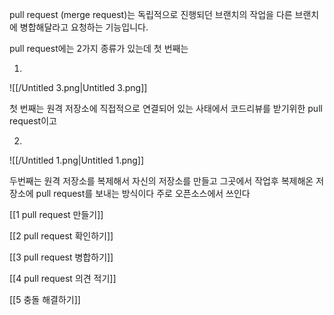   

pull request (merge request)는 독립적으로 진행되던 브랜치의 작업을 다른 브랜치에 병합해달라고 요청하는 기능입니다.

pull request에는 2가지 종류가 있는데 첫 번째는

1.

![[/Untitled 3.png|Untitled 3.png]]

첫 번째는 원격 저장소에 직접적으로 연결되어 있는 사태에서 코드리뷰를 받기위한 pull request이고

2.

![[/Untitled 1.png|Untitled 1.png]]

두번째는 원격 저장소를 복제해서 자신의 저장소를 만들고 그곳에서 작업후 복제해온 저장소에 pull request를 보내는 방식이다 주로 오픈소스에서 쓰인다

[[1 pull request 만들기]]

[[2 pull request 확인하기]]

[[3 pull request 병합하기]]

[[4 pull request 의견 적기]]

[[5 충돌 해결하기]]